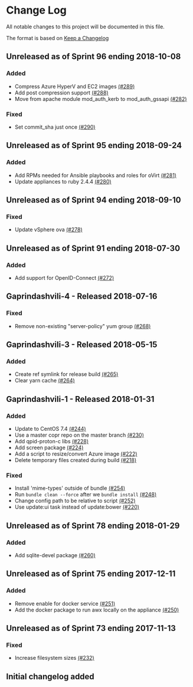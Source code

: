 # Change Log

All notable changes to this project will be documented in this file.

The format is based on [Keep a Changelog](http://keepachangelog.com/en/1.0.0/)


## Unreleased as of Sprint 96 ending 2018-10-08

### Added
- Compress Azure HyperV and EC2 images [(#289)](https://github.com/ManageIQ/manageiq-appliance-build/pull/289)
- Add post compression support [(#288)](https://github.com/ManageIQ/manageiq-appliance-build/pull/288)
- Move from apache module mod_auth_kerb to mod_auth_gssapi [(#282)](https://github.com/ManageIQ/manageiq-appliance-build/pull/282)

### Fixed
- Set commit_sha just once [(#290)](https://github.com/ManageIQ/manageiq-appliance-build/pull/290)

## Unreleased as of Sprint 95 ending 2018-09-24

### Added
- Add RPMs needed for Ansible playbooks and roles for oVirt [(#281)](https://github.com/ManageIQ/manageiq-appliance-build/pull/281)
- Update appliances to ruby 2.4.4 [(#280)](https://github.com/ManageIQ/manageiq-appliance-build/pull/280)

## Unreleased as of Sprint 94 ending 2018-09-10

### Fixed
- Update vSphere ova [(#278)](https://github.com/ManageIQ/manageiq-appliance-build/pull/278)

## Unreleased as of Sprint 91 ending 2018-07-30

### Added
- Add support for OpenID-Connect [(#272)](https://github.com/ManageIQ/manageiq-appliance-build/pull/272)

## Gaprindashvili-4 - Released 2018-07-16

### Fixed
- Remove non-existing "server-policy" yum group [(#268)](https://github.com/ManageIQ/manageiq-appliance-build/pull/268)

## Gaprindashvili-3 - Released 2018-05-15

### Added
- Create ref symlink for release build [(#265)](https://github.com/ManageIQ/manageiq-appliance-build/pull/265)
- Clear yarn cache [(#264)](https://github.com/ManageIQ/manageiq-appliance-build/pull/264)

## Gaprindashvili-1 - Released 2018-01-31

### Added
- Update to CentOS 7.4 [(#244)](https://github.com/ManageIQ/manageiq-appliance-build/pull/244)
- Use a master copr repo on the master branch [(#230)](https://github.com/ManageIQ/manageiq-appliance-build/pull/230)
- Add qpid-proton-c libs [(#228)](https://github.com/ManageIQ/manageiq-appliance-build/pull/228)
- Add screen package [(#224)](https://github.com/ManageIQ/manageiq-appliance-build/pull/224)
- Add a script to resize/convert Azure image [(#222)](https://github.com/ManageIQ/manageiq-appliance-build/pull/222)
- Delete temporary files created during build [(#218)](https://github.com/ManageIQ/manageiq-appliance-build/pull/218)

### Fixed
- Install 'mime-types' outside of bundle [(#254)](https://github.com/ManageIQ/manageiq-appliance-build/pull/254)
- Run `bundle clean --force` after we `bundle install` [(#248)](https://github.com/ManageIQ/manageiq-appliance-build/pull/248)
- Change config path to be relative to script [(#252)](https://github.com/ManageIQ/manageiq-appliance-build/pull/252)
- Use update:ui task instead of update:bower [(#220)](https://github.com/ManageIQ/manageiq-appliance-build/pull/220)

## Unreleased as of Sprint 78 ending 2018-01-29

### Added
- Add sqlite-devel package [(#260)](https://github.com/ManageIQ/manageiq-appliance-build/pull/260)

## Unreleased as of Sprint 75 ending 2017-12-11

### Added
- Remove enable for docker service [(#251)](https://github.com/ManageIQ/manageiq-appliance-build/pull/251)
- Add the docker package to run awx locally on the appliance [(#250)](https://github.com/ManageIQ/manageiq-appliance-build/pull/250)

## Unreleased as of Sprint 73 ending 2017-11-13

### Fixed
- Increase filesystem sizes [(#232)](https://github.com/ManageIQ/manageiq-appliance-build/pull/232)

## Initial changelog added
